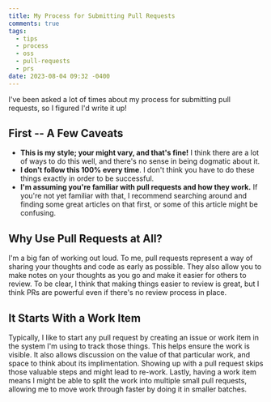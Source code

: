 ```yaml
---
title: My Process for Submitting Pull Requests
comments: true
tags:
  - tips
  - process
  - oss
  - pull-requests
  - prs
date: 2023-08-04 09:32 -0400
---
```

I've been asked a lot of times about my process for submitting pull requests, so I figured I'd write it up!

## First -- A Few Caveats

* **This is my style; your might vary, and that's fine!** I think there are a lot of ways to do this well, and there's no sense in being dogmatic about it.
* **I don't follow this 100% every time**. I don't think you have to do these things exactly in order to be successful.
* **I'm assuming you're familiar with pull requests and how they work.** If you're not yet familiar with that, I recommend searching around and finding some great articles on that first, or some of this article might be confusing.

## Why Use Pull Requests at All? 

I'm a big fan of working out loud. To me, pull requests represent a way of sharing your thoughts and code as early as possible. They also allow you to make notes on your thoughts as you go and make it easier for others to review. To be clear, I think that making things easier to review is great, but I think PRs are powerful even if there's no review process in place.

## It Starts With a Work Item

Typically, I like to start any pull request by creating an issue or work item in the system I'm using to track those things. This helps ensure the work is visible. It also allows discussion on the value of that particular work, and space to think about its implimentation. Showing up with a pull request skips those valuable steps and might lead to re-work. Lastly, having a work item means I might be able to split the work into multiple small pull requests, allowing me to move work through faster by doing it in smaller batches.